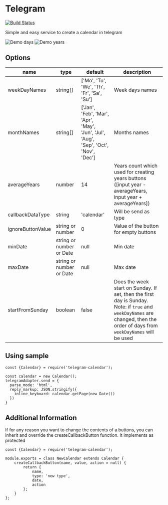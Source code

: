 # Telegram

[![Build Status](https://travis-ci.com/michPl/telegram-calendar.svg?token=MxJ3sEw6pDuswtREaQhk&branch=master)](https://travis-ci.com/michPl/telegram-calendar)

Simple and easy service to create a calendar in telegram

![Demo days](https://github.com/michPl/telegram-calendar/blob/master/images/demo1.png "Demo days")
![Demo years](https://github.com/michPl/telegram-calendar/blob/master/images/demo2.png "Demo years")

## Options
| name              | type       | default    | description                                                                                                                                                            |
|-------------------|------------|------------|------------------------------------------------------------------------------------------------------------------------------------------------------------------------|
| weekDayNames      | string[]   | ['Mo', 'Tu', 'We', 'Th', 'Fr', 'Sa', 'Su'] | Week days names                                                                                                                                                        |
| monthNames        | string[]   | ['Jan', 'Feb', 'Mar', 'Apr', 'May', 'Jun', 'Jul', 'Aug', 'Sep', 'Oct', 'Nov', 'Dec'] | Months names                                                                                                                                                           |
| averageYears      | number     | 14 | Years count which used for creating years buttons ([input year - averageYears, input year + averageYears])                                                             |
| callbackDataType  | string                   | 'calendar' | Will be send as type                                                                                                                                                   |
| ignoreButtonValue | string or number         | 0          | Value of the button for empty buttons                                                                                                                                  |
| minDate           | string or number or Date | null       | Min date                                                                                                                                                               |
| maxDate           | string or number or Date | null       | Max date                                                                                                                                                               |
| startFromSunday   | boolean                  | false      | Does the week start on Sunday. If set, then the first day is Sunday. Note: if `true` and `weekDayNames` are changed, then the order of days from `weekDayNames` will be used | 


## Using sample
```JS
const {Calendar} = require('telegram-calendar');

const calendar = new Calendar();
telegramAdapter.send = {
  parse_mode: 'html',
  reply_markup: JSON.stringify({
    inline_keyboard: calendar.getPage(new Date())
  })
}
```

## Additional Information
If for any reason you want to change the contents of a buttons, you can inherit and override the createCallbackButton function. It implements as protected

```JS
const {Calendar} = require('telegram-calendar');

module.exports = class NewCalendar extends Calendar {
    createCallbackButton(name, value, action = null) {
        return {
            name,
            type: 'new type',
            date,
            action
        };
    }
};
```
